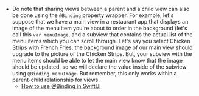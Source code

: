 - Do note that sharing views between a parent and a child view can also be done using the `@Binding` property wrapper. For example, let's suppose that we have a main view in a restaurant app that displays an image of the menu item you're about to order in the background (let's call this `var menuImage`, and a subview that contains the actual list of the menu items which you can scroll through. Let's say you select Chicken Strips with French Fries, the background image of our main view should upgrade to the picture of the Chicken Strips. But, your subview with the menu items should be able to let the main view know that the image should be updated, so we will declare the value inside of the subview using `@Binding menuImage`. But remember, this only works within a parent-child relationship for views.
	- [How to use @Binding in SwiftUI](https://youtu.be/btDMzB5x2Gs?si=tfTicZ9PoMWsPlSF)